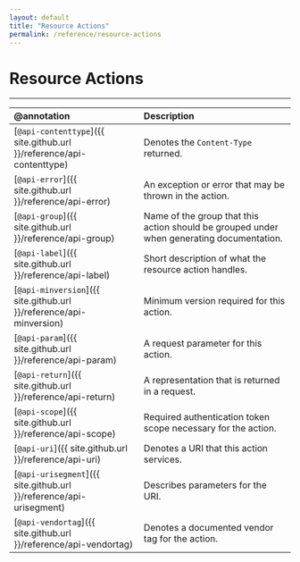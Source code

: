 ```yaml
---
layout: default
title: "Resource Actions"
permalink: /reference/resource-actions
---
```


# Resource Actions
---

| @annotation | Description |
| :--- | :--- |
| [`@api-contenttype`]({{ site.github.url }}/reference/api-contenttype) | Denotes the `Content-Type` returned. |
| [`@api-error`]({{ site.github.url }}/reference/api-error) | An exception or error that may be thrown in the action. |
| [`@api-group`]({{ site.github.url }}/reference/api-group) | Name of the group that this action should be grouped under when generating documentation. |
| [`@api-label`]({{ site.github.url }}/reference/api-label) | Short description of what the resource action handles. |
| [`@api-minversion`]({{ site.github.url }}/reference/api-minversion) | Minimum version required for this action. |
| [`@api-param`]({{ site.github.url }}/reference/api-param) | A request parameter for this action. |
| [`@api-return`]({{ site.github.url }}/reference/api-return) | A representation that is returned in a request. |
| [`@api-scope`]({{ site.github.url }}/reference/api-scope) | Required authentication token scope necessary for the action. |
| [`@api-uri`]({{ site.github.url }}/reference/api-uri) | Denotes a URI that this action services. |
| [`@api-urisegment`]({{ site.github.url }}/reference/api-urisegment) | Describes parameters for the URI. |
| [`@api-vendortag`]({{ site.github.url }}/reference/api-vendortag) | Denotes a documented vendor tag for the action. |
